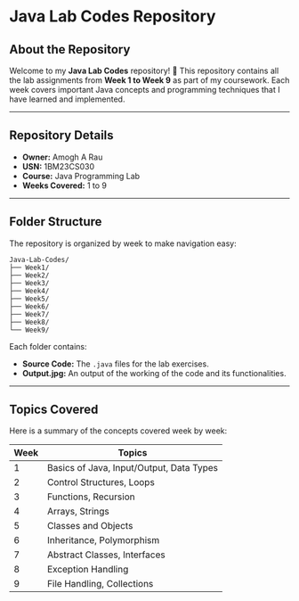# Java Lab Codes Repository

## About the Repository

Welcome to my **Java Lab Codes** repository! 👋 This repository contains all the lab assignments from **Week 1 to Week 9** as part of my coursework. Each week covers important Java concepts and programming techniques that I have learned and implemented.

---

## Repository Details

- **Owner:** Amogh A Rau
- **USN:** 1BM23CS030
- **Course:** Java Programming Lab
- **Weeks Covered:** 1 to 9

---

## Folder Structure

The repository is organized by week to make navigation easy:

```
Java-Lab-Codes/
├── Week1/
├── Week2/
├── Week3/
├── Week4/
├── Week5/
├── Week6/
├── Week7/
├── Week8/
└── Week9/
```

Each folder contains:
- **Source Code:** The `.java` files for the lab exercises.
- **Output.jpg:** An output of the working of the code and its functionalities. 

---

## Topics Covered

Here is a summary of the concepts covered week by week:

| Week | Topics |
|------|--------|
| 1    | Basics of Java, Input/Output, Data Types |
| 2    | Control Structures, Loops |
| 3    | Functions, Recursion |
| 4    | Arrays, Strings |
| 5    | Classes and Objects |
| 6    | Inheritance, Polymorphism |
| 7    | Abstract Classes, Interfaces |
| 8    | Exception Handling |
| 9    | File Handling, Collections |
